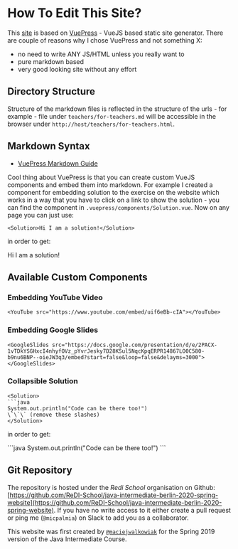 # How To Edit This Site?

This [site](https://redi-j2.netlify.com) is based on [VuePress](https://vuepress.vuejs.org/) - VueJS based static site generator. There are couple of reasons why I chose VuePress and not something X:

- no need to write ANY JS/HTML unless you really want to
- pure markdown based
- very good looking site without any effort

## Directory Structure

Structure of the markdown files is reflected in the structure of the urls - for example - file under `teachers/for-teachers.md` will be accessible in the browser under `http://host/teachers/for-teachers.html`.

## Markdown Syntax

- [VuePress Markdown Guide](https://vuepress.vuejs.org/guide/markdown.html)

Cool thing about VuePress is that you can create custom VueJS components and embed them into markdown. For example I created a component for embedding solution to the exercise on the website which works in a way that you have to click on a link to show the solution - you can find the component in `.vuepress/components/Solution.vue`. Now on any page you can just use:

```
<Solution>Hi I am a solution!</Solution>
```

in order to get:

<Solution>Hi I am a solution!</Solution>

## Available Custom Components

### Embedding YouTube Video

```
<YouTube src="https://www.youtube.com/embed/uif6eBb-cIA"></YouTube>
```

<YouTube src="https://www.youtube.com/embed/uif6eBb-cIA"></YouTube>

### Embedding Google Slides

```
<GoogleSlides src="https://docs.google.com/presentation/d/e/2PACX-1vTDkYSGHxcI4nhyfOVz_pYvrJesky7D28KSul5NqcKpqERPR14867LO0C580-b9nu6BNP--oieJW3q3/embed?start=false&loop=false&delayms=3000"></GoogleSlides>
```

<GoogleSlides src="https://docs.google.com/presentation/d/e/2PACX-1vTDkYSGHxcI4nhyfOVz_pYvrJesky7D28KSul5NqcKpqERPR14867LO0C580-b9nu6BNP--oieJW3q3/embed?start=false&loop=false&delayms=3000"></GoogleSlides>

### Collapsible Solution


```
<Solution>
```java
System.out.println("Code can be there too!")
\`\`\` (remove these slashes)
</Solution>
```

in order to get:

<Solution>
```java
System.out.println("Code can be there too!")
```
</Solution>

## Git Repository

The repository is hosted under the *Redi School* organisation on Github: [https://github.com/ReDI-School/java-intermediate-berlin-2020-spring-website](https://github.com/ReDI-School/java-intermediate-berlin-2020-spring-website). If you have no write access to it either create a pull request or ping me (`@micpalmia`) on Slack to add you as a collaborator.

This website was first created by [`@maciejwalkowiak`](https://github.com/maciejwalkowiak) for the Spring 2019 version of the Java Intermediate Course.